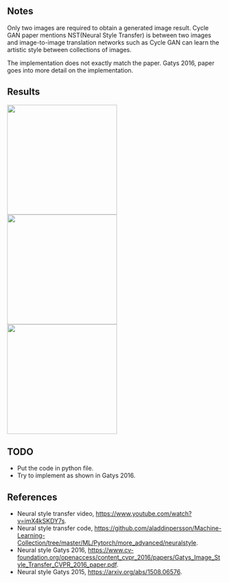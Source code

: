 ## Notes

Only two images are required to obtain a generated image result. Cycle GAN paper mentions NST(Neural Style Transfer) is between two images and image-to-image translation networks such as Cycle GAN can learn the artistic style between collections of images.

The implementation does not exactly match the paper. Gatys 2016, paper goes into more detail on the implementation.

## Results

<img src="https://raw.githubusercontent.com/quickgrid/AI-Resources/master/paper-implementations/pytorch/neural-style-transfer/data/style_image.png" width="256" height="256"> <img src="https://raw.githubusercontent.com/quickgrid/AI-Resources/master/paper-implementations/pytorch/neural-style-transfer/data/content_image.png" width="256" height="256"> <img src="https://raw.githubusercontent.com/quickgrid/AI-Resources/master/paper-implementations/pytorch/neural-style-transfer/generated.png" width="256" height="256">




## TODO

- Put the code in python file.
- Try to implement as shown in Gatys 2016.

## References

- Neural style transfer video, https://www.youtube.com/watch?v=imX4kSKDY7s.
- Neural style transfer code, https://github.com/aladdinpersson/Machine-Learning-Collection/tree/master/ML/Pytorch/more_advanced/neuralstyle.
- Neural style Gatys 2016, https://www.cv-foundation.org/openaccess/content_cvpr_2016/papers/Gatys_Image_Style_Transfer_CVPR_2016_paper.pdf.
- Neural style Gatys 2015, https://arxiv.org/abs/1508.06576.
